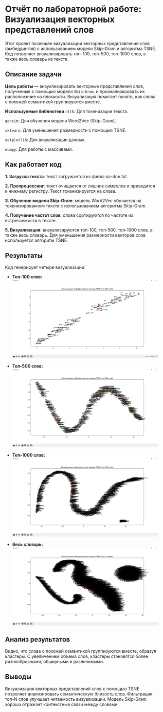 # Отчёт по лабораторной работе: Визуализация векторных представлений слов
Этот проект посвящён визуализации векторных представлений слов (эмбеддингов) с использованием модели Skip-Gram и алгоритма TSNE. Код позволяет визуализировать топ-100, топ-500, топ-1000 слов, а также весь словарь из текста.

## Описание задачи
**Цель работы** — визуализировать векторные представления слов, полученные с помощью модели `Skip-Gram`, и проанализировать их расположение на плоскости. Визуализация помогает понять, как слова с похожей семантикой группируются вместе.

**Используемые библиотеки**
`nltk`: Для токенизации текста.

`gensim`: Для обучения модели Word2Vec (Skip-Gram).

`sklearn`: Для уменьшения размерности с помощью TSNE.

`matplotlib`: Для визуализации данных.

`numpy`: Для работы с массивами.

## Как работает код
**1. Загрузка текста**: текст загружается из файла na-dne.txt.

**2. Препроцессинг**: текст очищается от лишних символов и приводится к нижнему регистру. Текст токенизируется на слова.

**3. Обучение модели Skip-Gram**: модель Word2Vec обучается на токенизированном тексте с использованием алгоритма Skip-Gram.

**4. Получение частот слов**: слова сортируются по частоте их встречаемости в тексте.

**5. Визуализация**: визуализируются топ-100, топ-500, топ-1000 слов, а также весь словарь. Для уменьшения размерности векторов слов используется алгоритм TSNE.

## Результаты
Код генерирует четыре визуализации:

- **Топ-100 слов:**
![img.png](img.png)

- **Топ-500 слов:**
![img_1.png](img_1.png)

- **Топ-1000 слов:**
![img_2.png](img_2.png)

- **Весь словарь:**
![img_3.png](img_3.png)

## Анализ результатов
Видно, что слова с похожей семантикой группируются вместе, образуя кластеры. С увеличением объема слов, кластеры становятся более разнообразными, обширными и различимыми.

## Выводы
Визуализация векторных представлений слов с помощью TSNE позволяет анализировать семантическую близость слов. Фильтрация топ-N слов улучшает читаемость визуализации.  Модель Skip-Gram хорошо отражает контекстные связи между словами.
